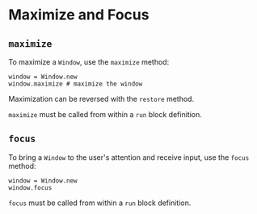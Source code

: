 # Maximize and Focus

## `maximize`

To maximize a `Window`, use the `maximize` method:

```crystal
window = Window.new
window.maximize # maximize the window
```

Maximization can be reversed with the `restore` method.

`maximize` must be called from within a `run` block definition.

## `focus`

To bring a `Window` to the user's attention and receive input, use the `focus` method:

```crystal
window = Window.new
window.focus
```

`focus` must be called from within a `run` block definition.

